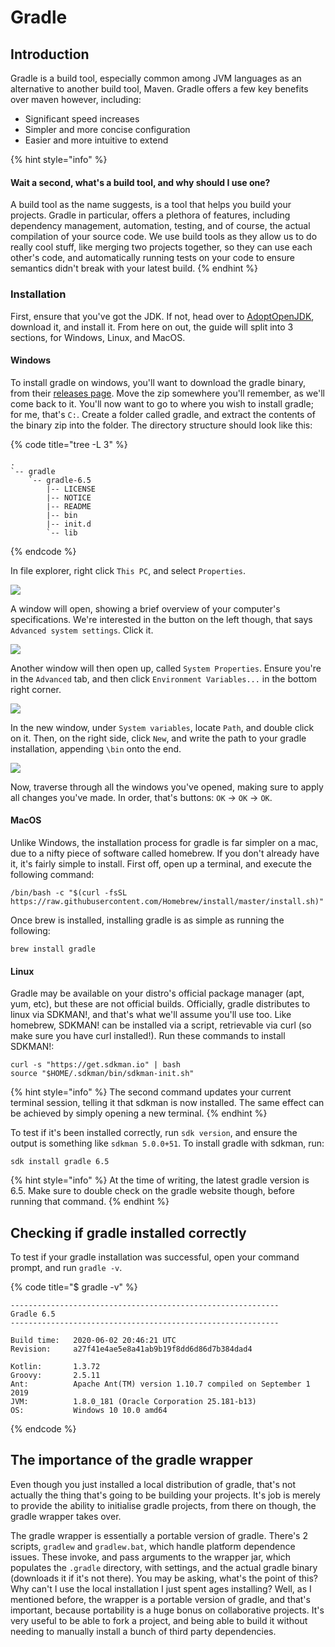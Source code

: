 # Gradle

## Introduction

Gradle is a build tool, especially common among JVM languages as an alternative to another build tool, Maven. Gradle offers a few key benefits over maven however, including:

* Significant speed increases
* Simpler and more concise configuration
* Easier and more intuitive to extend

{% hint style="info" %}
#### Wait a second, what's a build tool, and why should I use one?

A build tool as the name suggests, is a tool that helps you build your projects. Gradle in particular, offers a plethora of features, including dependency management, automation, testing, and of course, the actual compilation of your source code. We use build tools as they allow us to do really cool stuff, like merging two projects together, so they can use each other's code, and automatically running tests on your code to ensure semantics didn't break with your latest build.
{% endhint %}

### Installation

First, ensure that you've got the JDK. If not, head over to [AdoptOpenJDK](https://adoptopenjdk.net), download it, and install it. From here on out, the guide will split into 3 sections, for Windows, Linux, and MacOS.

#### Windows

To install gradle on windows, you'll want to download the gradle binary, from their [releases page](https://gradle.org/releases). Move the zip somewhere you'll remember, as we'll come back to it. You'll now want to go to where you wish to install gradle; for me, that's `C:`. Create a folder called gradle, and extract the contents of the binary zip into the folder. The directory structure should look like this:

{% code title="tree -L 3" %}
```
.
`-- gradle
    `-- gradle-6.5
        |-- LICENSE
        |-- NOTICE
        |-- README
        |-- bin
        |-- init.d
        `-- lib
```
{% endcode %}

In file explorer, right click `This PC`, and select `Properties`.

![](../../../.gitbook/assets/properties.PNG)

A window will open, showing a brief overview of your computer's specifications. We're interested in the button on the left though, that says `Advanced system settings`. Click it.

![](../../../.gitbook/assets/setings.PNG)

Another window will then open up, called `System Properties`. Ensure you're in the `Advanced` tab, and then click `Environment Variables...` in the bottom right corner.

![](../../../.gitbook/assets/vars.PNG)

In the new window, under `System variables`, locate `Path`, and double click on it. Then, on the right side, click `New`, and write the path to your gradle installation, appending `\bin` onto the end.

![](../../../.gitbook/assets/path.PNG)

Now, traverse through all the windows you've opened, making sure to apply all changes you've made. In order, that's buttons:  `OK` -> `OK` -> `OK`.&#x20;

#### MacOS

Unlike Windows, the installation process for gradle is far simpler on a mac, due to a nifty piece of software called homebrew. If you don't already have it, it's fairly simple to install. First off, open up a terminal, and execute the following command:

```
/bin/bash -c "$(curl -fsSL https://raw.githubusercontent.com/Homebrew/install/master/install.sh)"
```

Once brew is installed, installing gradle is as simple as running the following:

```
brew install gradle
```

#### Linux

Gradle may be available on your distro's official package manager (apt, yum, etc), but these are not official builds. Officially, gradle distributes to linux via SDKMAN!, and that's what we'll assume you'll use too. Like homebrew, SDKMAN! can be installed via a script, retrievable via curl (so make sure you have curl installed!). Run these commands to install SDKMAN!:

```
curl -s "https://get.sdkman.io" | bash
source "$HOME/.sdkman/bin/sdkman-init.sh"
```

{% hint style="info" %}
The second command updates your current terminal session, telling it that sdkman is now installed. The same effect can be achieved by simply opening a new terminal.
{% endhint %}

To test if it's been installed correctly, run `sdk version`, and ensure the output is something like `sdkman 5.0.0+51`. To install gradle with sdkman, run:

```
sdk install gradle 6.5
```

{% hint style="info" %}
At the time of writing, the latest gradle version is 6.5. Make sure to double check on the gradle website though, before running that command.
{% endhint %}

## Checking if gradle installed correctly

To test if your gradle installation was successful, open your command prompt, and run `gradle -v`.

{% code title="$ gradle -v" %}
```
------------------------------------------------------------
Gradle 6.5
------------------------------------------------------------

Build time:   2020-06-02 20:46:21 UTC
Revision:     a27f41e4ae5e8a41ab9b19f8dd6d86d7b384dad4

Kotlin:       1.3.72
Groovy:       2.5.11
Ant:          Apache Ant(TM) version 1.10.7 compiled on September 1 2019
JVM:          1.8.0_181 (Oracle Corporation 25.181-b13)
OS:           Windows 10 10.0 amd64
```
{% endcode %}

## The importance of the gradle wrapper

Even though you just installed a local distribution of gradle, that's not actually the thing that's going to be building your projects. It's job is merely to provide the ability to initialise gradle projects, from there on though, the gradle wrapper takes over.

The gradle wrapper is essentially a portable version of gradle. There's 2 scripts, `gradlew` and `gradlew.bat`, which handle platform dependence issues. These invoke, and pass arguments to the wrapper jar, which populates the `.gradle` directory, with settings, and the actual gradle binary (downloads it if it's not there). You may be asking, what's the point of this? Why can't I use the local installation I just spent ages installing? Well, as I mentioned before, the wrapper is a portable version of gradle, and that's important, because portability is a huge bonus on collaborative projects. It's very useful to be able to fork a project, and being able to build it without needing to manually install a bunch of third party dependencies.
